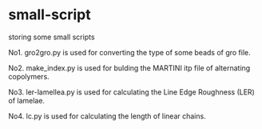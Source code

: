 # small-script
storing some small scripts

No1. gro2gro.py is used for converting the type of some beads of gro file.

No2. make_index.py is used for bulding the MARTINI itp file of alternating copolymers.

No3. ler-lamellea.py is used for calculating the Line Edge Roughness (LER) of lamelae.

No4. lc.py is used for calculating the length of linear chains.
